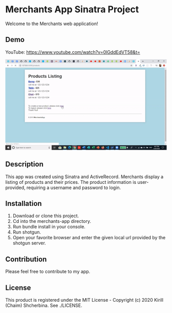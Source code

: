# Merchants App Sinatra Project
Welcome to the Merchants web application! 

## Demo
YouTube: https://www.youtube.com/watch?v=0lGddEdVT58&t=

![MerchantsApp](https://github.com/ChaimSh/merchants-app/blob/master/lib/ezgif.com-video-to-gif%20(4).gif?raw=true)

## Description
This app was created using Sinatra and ActiveRecord. Merchants display a listing of products and their prices. The product information is user-provided, requiring a username and password to login.

## Installation
1. Download or clone this project.
2. Cd into the merchants-app directory.
3. Run bundle install in your console.
4. Run shotgun.
5. Open your favorite browser and enter the given local url provided by the shotgun server.

## Contribution
Please feel free to contribute to my app.

## License
This product is registered under the MIT License - Copyright (c) 2020 Kirill (Chaim) Shcherbina. See ./LICENSE.
